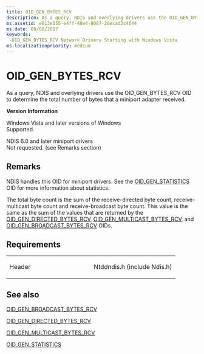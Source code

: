 ```yaml
---
title: OID_GEN_BYTES_RCV
description: As a query, NDIS and overlying drivers use the OID_GEN_BYTES_RCV OID to determine the total number of bytes that a miniport adapter received.
ms.assetid: e613e155-e4ff-48e4-8087-20ecad3c4644
ms.date: 08/08/2017
keywords: 
 -OID_GEN_BYTES_RCV Network Drivers Starting with Windows Vista
ms.localizationpriority: medium
---
```


# OID\_GEN\_BYTES\_RCV


As a query, NDIS and overlying drivers use the OID\_GEN\_BYTES\_RCV OID to determine the total number of bytes that a miniport adapter received.

**Version Information**

<a href="" id="windows-vista-and-later-versions-of-windows"></a>Windows Vista and later versions of Windows  
Supported.

<a href="" id="ndis-6-0-and-later-miniport-drivers"></a>NDIS 6.0 and later miniport drivers  
Not requested. (see Remarks section)

Remarks
-------

NDIS handles this OID for miniport drivers. See the [OID\_GEN\_STATISTICS](oid-gen-statistics.md) OID for more information about statistics.

The total byte count is the sum of the receive-directed byte count, receive-multicast byte count and receive-broadcast byte count. This value is the same as the sum of the values that are returned by the [OID\_GEN\_DIRECTED\_BYTES\_RCV](oid-gen-directed-bytes-rcv.md), [OID\_GEN\_MULTICAST\_BYTES\_RCV](oid-gen-multicast-bytes-rcv.md), and [OID\_GEN\_BROADCAST\_BYTES\_RCV](oid-gen-broadcast-bytes-rcv.md) OIDs.

Requirements
------------

<table>
<colgroup>
<col width="50%" />
<col width="50%" />
</colgroup>
<tbody>
<tr class="odd">
<td><p>Header</p></td>
<td>Ntddndis.h (include Ndis.h)</td>
</tr>
</tbody>
</table>

## See also


[OID\_GEN\_BROADCAST\_BYTES\_RCV](oid-gen-broadcast-bytes-rcv.md)

[OID\_GEN\_DIRECTED\_BYTES\_RCV](oid-gen-directed-bytes-rcv.md)

[OID\_GEN\_MULTICAST\_BYTES\_RCV](oid-gen-multicast-bytes-rcv.md)

[OID\_GEN\_STATISTICS](oid-gen-statistics.md)

 

 




